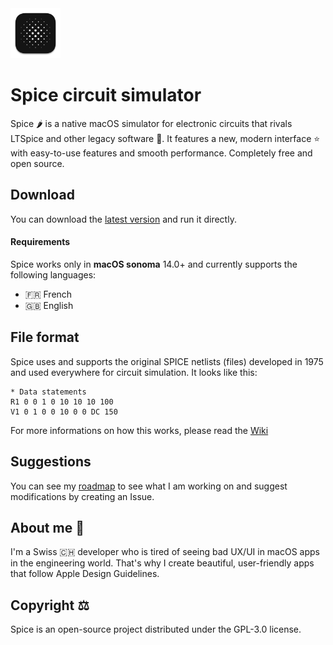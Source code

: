 <img src="https://github.com/l0uisgrange/spice/blob/main/Spice/Assets.xcassets/AppIcon.appiconset/512x512%202x%201.png" width="80">

# Spice circuit simulator

Spice 🌶️ is a native macOS simulator for electronic circuits that rivals LTSpice and other legacy software 🤮. It features a new, modern interface ⭐️ with easy-to-use features and smooth performance. Completely free and open source.

## Download

You can download the [latest version](https://github.com/l0uisgrange/spice/releases/latest) and run it directly.

#### Requirements
Spice works only in **macOS sonoma** 14.0+ and currently supports the following languages:
- 🇫🇷 French
- 🇬🇧 English

## File format

Spice uses and supports the original SPICE netlists (files) developed in 1975 and used everywhere for circuit simulation. It looks like this:
```text
* Data statements
R1 0 0 1 0 10 10 10 100
V1 0 1 0 0 10 0 0 DC 150
```

For more informations on how this works, please read the [Wiki](https://github.com/l0uisgrange/spice/wiki)

## Suggestions

You can see my [roadmap](https://github.com/users/l0uisgrange/projects/2) to see what I am working on and suggest modifications by creating an Issue.

## About me 👀

I'm a Swiss 🇨🇭 developer who is tired of seeing bad UX/UI in macOS apps in the engineering world. That's why I create beautiful, user-friendly apps that follow Apple Design Guidelines.

## Copyright ⚖️

Spice is an open-source project distributed under the GPL-3.0 license.
